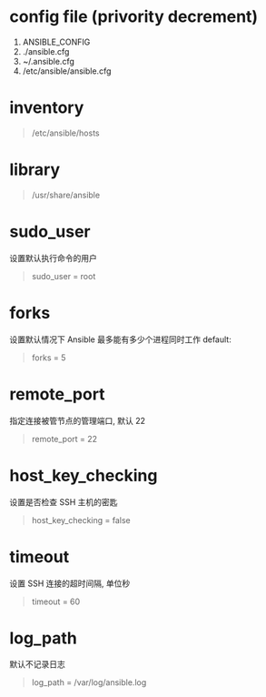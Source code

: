# config file (privority decrement)
1. ANSIBLE_CONFIG
2. ./ansible.cfg
3. ~/.ansible.cfg
4. /etc/ansible/ansible.cfg

# inventory
> /etc/ansible/hosts

# library
> /usr/share/ansible

# sudo_user
设置默认执行命令的用户
> sudo_user = root

# forks
设置默认情况下 Ansible 最多能有多少个进程同时工作
default:
> forks = 5 

# remote_port
指定连接被管节点的管理端口, 默认 22
> remote_port = 22

# host_key_checking
设置是否检查 SSH 主机的密匙
> host_key_checking = false

# timeout
设置 SSH 连接的超时间隔, 单位秒
> timeout = 60

# log_path
默认不记录日志
> log_path = /var/log/ansible.log

